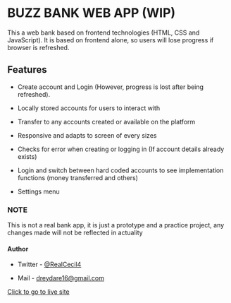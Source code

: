 # BUZZ BANK WEB APP (WIP)

This a web bank based on frontend technologies (HTML, CSS and JavaScript). It is based on frontend alone, so users will lose progress if browser is refreshed.

## Features

- Create account and Login (However, progress is lost after being refreshed).

- Locally stored accounts for users to interact with

- Transfer to any accounts created or available on the platform

- Responsive and adapts to screen of every sizes

- Checks for error when creating or logging in (If account details already exists)

- Login and switch between hard coded accounts to see implementation functions (money transferred and others)

- Settings menu

### NOTE

This is not a real bank app, it is just a prototype and a practice project, any changes made will not be reflected in actuality

#### Author

- Twitter - [@RealCecil4](https://www.twitter.com/RealCecil4)

- Mail - [dreydare16@gmail.com](mailto:dreydare16@gmail.com)

[Click to go to live site](https://buzzbank.netlify.app)
